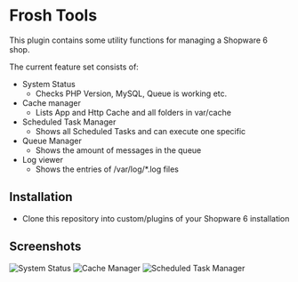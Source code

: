 # Frosh Tools

This plugin contains some utility functions for managing a Shopware 6 shop.

The current feature set consists of:

- System Status
  - Checks PHP Version, MySQL, Queue is working etc.
- Cache manager
  - Lists App and Http Cache and all folders in var/cache
- Scheduled Task Manager
  - Shows all Scheduled Tasks and can execute one specific
- Queue Manager
  - Shows the amount of messages in the queue
- Log viewer
  - Shows the entries of /var/log/*.log files

## Installation

- Clone this repository into custom/plugins of your Shopware 6 installation


## Screenshots

![System Status](https://i.imgur.com/jZBzVFo.png)
![Cache Manager](https://i.imgur.com/JRpgbgl.png)
![Scheduled Task Manager](https://i.imgur.com/hWcHxuE.png)

